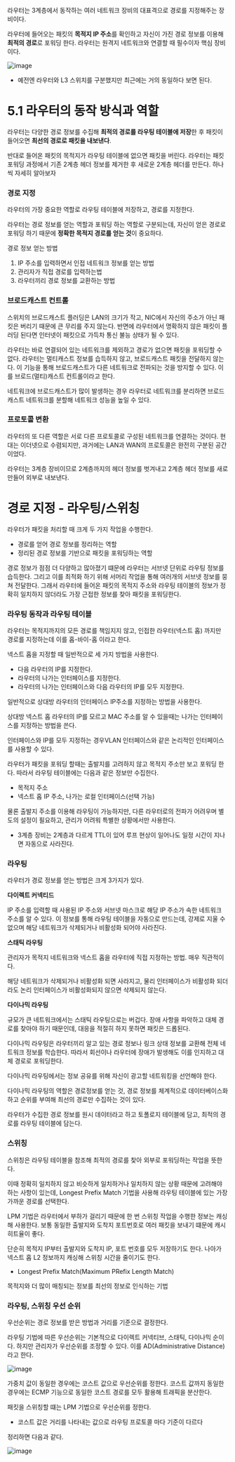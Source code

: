 라우터는 3계층에서 동작하는 여러 네트워크 장비의 대표격으로 경로를 지정해주는 장비이다.

라우터에 들어오는 패킷의 **목적지 IP 주소**를 확인하고 자신이 가진 경로 정보를 이용해 **최적의 경로**로 포워딩 한다. 라우터는 원격지 네트워크와 연결할 때 필수이자 핵심 장비이다.

![image](https://github.com/Deep-Dive-Study/network-for-engineer/assets/85796588/16d6dc8d-8c50-4b95-9ec9-fdf89615dfc1)

* 예전엔 라우터와 L3 스위치를 구분했지만 최근에는 거의 동일하다 보면 된다.

# 5.1 라우터의 동작 방식과 역할

라우터는 다양한 경로 정보를 수집해 **최적의 경로를 라우팅 테이블에 저장**한 후 패킷이 들어오면 **최선의 경로로 패킷을 내보낸다**.

반대로 들어온 패킷의 목적지가 라우팅 테이블에 없으면 패킷을 버린다. 라우터는 패킷 포워딩 과정에서 기존 2계층 헤더 정보를 제거한 후 새로운 2계층 헤더를 만든다. 하나씩 자세히 알아보자

### 경로 지정

라우터의 가장 중요한 역할로 라우팅 테이블에 저장하고, 경로를 지정한다.

라우터는 경로 정보를 얻는 역할과 포워딩 하는 역할로 구분되는데, 자신이 얻은 경로로 포워딩 하기 때문에 **정확한 목적지 경로를 얻는 것**이 중요하다.

경로 정보 얻는 방법

1. IP 주소를 입력하면서 인접 네트워크 정보를 얻는 방법
2. 관리자가 직접 경로를 입력하는법
3. 라우터끼리 경로 정보를 교환하는 방법

### 브로드캐스트 컨트롤

스위치의 브로드캐스트 플러딩은 LAN의 크기가 작고, NIC에서 자신의 주소가 아닌 패킷은 버리기 때문에 큰 무리를 주지 않는다. 반면에 라우터에서 명확하지 않은 패킷이 플러딩 된다면 인터넷이 패킷으로 가득차 통신 불능 상태가 될 수 있다.

라우터는 바로 연결되어 있는 네트워크를 제외하고 경로가 없으면 패킷을 포워딩할 수 없다. 라우터는 멀티캐스트 정보를 습득하지 않고, 브로드캐스트 패킷을 전달하지 않는다. 이 기능을 통해 브로드캐스트가 다른 네트워크로 전파되는 것을 방지할 수 있다. 이를 브로드(멀티)캐스트 컨트롤이라고 한다.

네트워크에 브로드캐스트가 많이 발생하는 경우 라우터로 네트워크를 분리하면 브로드캐스트 네트워크를 분할해 네트워크 성능을 높일 수 있다.

### 프로토콜 변환

라우터의 또 다른 역할은 서로 다른 프로토콜로 구성된 네트워크를 연결하는 것이다. 현대는 이더넷으로 수렴되지만, 과거에는 LAN과 WAN의 프로토콜은 완전히 구분된 공간이었다. 

라우터는 3계층 장비이므로 2계층까지의 헤더 정보를 벗겨내고 2계층 헤더 정보를 새로 만들어 외부로 내보낸다. 

# 경로 지정 - 라우팅/스위칭

라우터가 패킷을 처리할 때 크게 두 가지 작업을 수행한다.

- 경로를 얻어 경로 정보를 정리하는 역할
- 정리된 경로 정보를 기반으로 패킷을 포워딩하는 역할

경로 정보가 점점 더 다양하고 많아졌기 떄문에 라우터는 서브넷 단위로 라우팅 정보를 습득한다. 그리고 이를 최적화 하기 위해 서머리 작업을 통해 여러개의 서브넷 정보를 뭉쳐 전달한다. 그래서 라우터에 들어온 패킷의 목적지 주소와 라우팅 테이블의 정보가 정확히 일치하지 않더라도 가장 근접한 정보를 찾아 패킷을 포워딩한다.

### 라우팅 동작과 라우팅 테이블

라우터는 목적지까지의 모든 경로를 책임지지 않고, 인접한 라우터(넥스트 홉) 까지만 경로를 지정하는데 이를 홉-바이-홉 이라고 한다.

넥스트 홉을 지정할 때 일반적으로 세 가지 방법을 사용한다.

- 다음 라우터의 IP를 지정한다.
- 라우터의 나가는 인터페이스를 지정한다.
- 라우터의 나가는 인터페이스와 다음 라우터의 IP를 모두 지정한다.

일반적으로 상대방 라우터의 인터페이스 IP주소를 지정하는 방법을 사용한다.

상대방 넥스트 홉 라우터의 IP를 모르고 MAC 주소를 알 수 있을때는 나가는 인터페이스를 지정하는 방법을 쓴다. 

인터페이스와 IP를 모두 지정하는 경우VLAN 인터페이스와 같은 논리적인 인터페이스를 사용할 수 있다.

라우터가 패킷을 포워딩 할때는 출발지를 고려하지 않고 목적지 주소만 보고 포워딩 한다. 따라서 라우팅 테이블에는 다음과 같은 정보만 수집한다.

- 목적지 주소
- 넥스트 홉 IP 주소, 나가는 로컬 인터페이스(선택 가능)

물론 출발지 주소를 이용해 라우팅이 가능하지만, 다른 라우터로의 전파가 어려우며 별도의 설정이 필요하고, 관리가 어려워 특별한 상황에서만 사용한다.

* 3계층 장비는 2계층과 다르게 TTL이 있어 루프 현상이 일어나도 일정 시간이 지나면 자동으로 사라진다.

### 라우팅

라우터가 경로 정보를 얻는 방법은 크게 3가지가 있다.

**다이렉트 커넥티드**

IP 주소를 입력할 때 사용된 IP 주소와 서브넷 마스크로 해당 IP 주소가 속한 네트워크 주소를 알 수 있다. 이 정보를 통해 라우팅 테이블을 자동으로 만드는데, 강제로 지울 수 없으며 해당 네트워크가 삭제되거나 비활성화 되어야 사라진다.

**스태틱 라우팅**

관리자가 목적지 네트워크와 넥스트 홉을 라우터에 직접 지정하는 방법. 매우 직관적이다.

해당 네트워크가 삭제되거나 비활성화 되면 사라지고, 물리 인터페이스가 비활성화 되더라도 논리 인터페이스가 비활성화되지 않으면 삭제되지 않는다.

**다이나믹 라우팅**

규모가 큰 네트워크에서는 스태틱 라우팅으로는 버겁다. 장애 사항을 파악하고 대체 경로를 찾아야 하기 때문인데, 대응을 적절히 하지 못하면 패킷은 드롭된다.

다이나믹 라우팅은 라우터끼리 알고 있는 경로 정보나 링크 상태 정보를 교환해 전체 네트워크 정보를 학습한다. 따라서 회선이나 라우터에 장애가 발생해도 이를 인지하고 대체 경로로 포워딩한다.

다이나믹 라우팅에서는 정보 공유를 위해 자신이 광고할 네트워킹을 선언해야 한다.

다이나믹 라우팅의 역할은 경로정보를 얻는 것, 경로 정보를 체계적으로 데이터베이스화 하고 순위를 부여해 최선의 경로만 수집하는 것이 있다.

라우터가 수집한 경로 정보를 원시 데이터라고 하고 토폴로지 테이블에 담고, 최적의 경로를 라우팅 테이블에 담는다.

### 스위칭

스위칭은 라우팅 테이블을 참조해 최적의 경로를 찾아 외부로 포워딩하는 작업을 뜻한다.

이때 정확히 일치하지 않고 비슷하게 일치하거나 일치하지 않는 상황 때문에 고려해야 하는 사항이 있는데, Longest Prefix Match 기법을 사용해 라우팅 테이블에 있는 가장 가까운 경로를 선택한다.

LPM 기법은 라우터에서 부하가 걸리기 때문에 한 번 스위칭 작업을 수행한 정보는 캐싱해 사용한다. 보통 동일한 출발지와 도착지 포트번호로 여러 패킷을 보내기 떄문에 캐시 히트율이 좋다.

단순히 목적지 IP부터 출발지와 도착지 IP, 포트 번호를 모두 저장하기도 한다. 나아가 넥스트 홉 L2 정보까지 캐싱해 스위칭 시간을 줄이기도 한다.

* Longest Prefix Match(Maximum PRefix Length Match)

목적지와 더 많이 매칭되는 정보를 최선의 정보로 인식하는 기법

### 라우팅, 스위칭 우선 순위

우선순위는 경로 정보를 받은 방법과 거리를 기준으로 결정한다.

라우팅 기법에 따른 우선순위는 기본적으로 다이렉트 커넥티브, 스태틱, 다이나믹 순이다. 하지만 관리자가 우선순위를 조정할 수 있다. 이를 AD(Administrative Distance)라고 한다.

![image](https://github.com/Deep-Dive-Study/network-for-engineer/assets/85796588/4935a0af-2e14-482c-961f-65e83049a8a7)

가중치 값이 동일한 경우에는 코스트 값으로 우선순위를 정한다. 코스트 값까지 동일한 경우에는 ECMP 기능으로 동일한 코스트 경로를 모두 활용해 트래픽을 분산한다.

패킷을 스위칭할 떄는 LPM 기법으로 우선순위를 정한다.

* 코스트 값은 거리를 나타내는 값으로 라우팅 프로토콜 마다 기준이 다르다

정리하면 다음과 같다.

![image](https://github.com/Deep-Dive-Study/network-for-engineer/assets/85796588/da8455f5-9d5d-4645-94c5-953df43c31c4)
